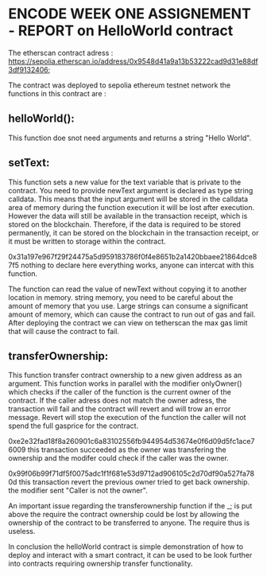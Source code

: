 # ENCODE WEEK ONE ASSIGNEMENT - REPORT on HelloWorld contract
The etherscan contract adress : https://sepolia.etherscan.io/address/0x9548d41a9a13b53222cad9d31e88df3df9132406;

The contract was deployed to sepolia ethereum testnet network the functions in this contract are : 

## helloWorld(): 
This function doe snot need arguments and returns a string "Hello World".

## setText: 
This function sets a new value for the text variable that is private to the contract. You need to provide newText argument is declared as type string 
calldata. This means that the input argument will be stored in the calldata area of memory during the function execution it will be lost after execution. However the 
data will still be available in the transaction receipt, which is stored on the blockchain. Therefore, if the data is required to be stored permanently, it can be 
stored on the blockchain in the transaction receipt, or it must be written to storage within the contract.

0x31a197e967f29f24475a5d959183786f0f4e8651b2a1420bbaee21864dce87f5 nothing to declare here everything works, anyone can intercat with this function.

The function can read the value of newText without copying it to another location in memory.
string memory, you need to be careful about the amount of memory that you use. Large strings can consume a significant amount of memory, which can cause the contract 
to run out of gas and fail. After deploying the contract we can view on tetherscan the max gas limit that will cause the contract to fail. 

## transferOwnership: 
This function transfer contract ownership to a new given address as an argument. This function works in parallel with the modifier onlyOwner() which 
checks if the caller of the function is the current owner of the contract. 
If the caller adress does not match the owner adress, the transaction will fail and the contract will revert and will trow an error message. Revert will stop the 
execution of the function the caller will not spend the full gasprice for the contract.


0xe2e32fad18f8a260901c6a83102556fb944954d53674e0f6d09d5fc1ace76009 this transaction succeeded as the owner was transfering the ownership and the modifer could check if 
the caller was the owner. 

0x99f06b99f71df5f0075adc1f1f681e53d9712ad906105c2d70df90a527fa780d this transaction revert the previous owner  tried to get back ownership. the modifier sent "Caller 
is not the owner".

An important issue regarding the transferownership function if the _; is put above the require the contract ownership could be lost by allowing the ownership of the 
contract to be transferred to anyone. The require thus is useless. 


In conclusion the helloWorld contract is simple demonstration of how to deploy and interact with a smart contract, it can be used to be look further into contracts 
requiring ownership transfer functionality.
